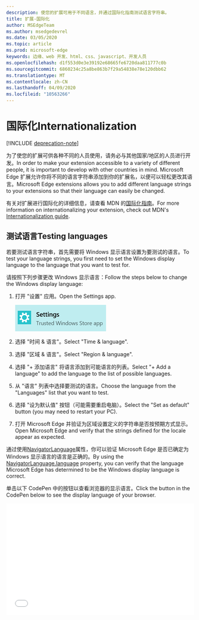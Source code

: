 ```yaml
---
description: 使您的扩展可用于不同语言，并通过国际化指南测试语言字符串。
title: 扩展-国际化
author: MSEdgeTeam
ms.author: msedgedevrel
ms.date: 03/05/2020
ms.topic: article
ms.prod: microsoft-edge
keywords: 边缘、web 开发、html、css、javascript、开发人员
ms.openlocfilehash: d1f553d0e3e39192e68665fe6720daa811777c0b
ms.sourcegitcommit: 6860234c25a8be863b7f29a54838e78e120dbb62
ms.translationtype: MT
ms.contentlocale: zh-CN
ms.lasthandoff: 04/09/2020
ms.locfileid: "10563266"
---
```

# <span data-ttu-id="542e2-104">国际化</span><span class="sxs-lookup"><span data-stu-id="542e2-104">Internationalization</span></span>  

[!INCLUDE [deprecation-note](../includes/deprecation-note.md)]  

<span data-ttu-id="542e2-105">为了使您的扩展可供各种不同的人员使用，请务必与其他国家/地区的人员进行开发。</span><span class="sxs-lookup"><span data-stu-id="542e2-105">In order to make your extension accessible to a variety of different people, it is important to develop with other countries in mind.</span></span> <span data-ttu-id="542e2-106">Microsoft Edge 扩展允许你将不同的语言字符串添加到你的扩展名，以便可以轻松更改其语言。</span><span class="sxs-lookup"><span data-stu-id="542e2-106">Microsoft Edge extensions allows you to add different language strings to your extensions so that their language can easily be changed.</span></span>

<span data-ttu-id="542e2-107">有关对扩展进行国际化的详细信息，请查看 MDN 的[国际化指南](https://developer.mozilla.org/Add-ons/WebExtensions/Internationalization)。</span><span class="sxs-lookup"><span data-stu-id="542e2-107">For more information on internationalizing your extension, check out MDN's [Internationalization guide](https://developer.mozilla.org/Add-ons/WebExtensions/Internationalization).</span></span>


## <span data-ttu-id="542e2-108">测试语言</span><span class="sxs-lookup"><span data-stu-id="542e2-108">Testing languages</span></span>

<span data-ttu-id="542e2-109">若要测试语言字符串，首先需要将 Windows 显示语言设置为要测试的语言。</span><span class="sxs-lookup"><span data-stu-id="542e2-109">To test your language strings, you first need to set the Windows display language to the language that you want to test for.</span></span>

<span data-ttu-id="542e2-110">请按照下列步骤更改 Windows 显示语言：</span><span class="sxs-lookup"><span data-stu-id="542e2-110">Follow the steps below to change the Windows display language:</span></span>

1. <span data-ttu-id="542e2-111">打开 "设置" 应用。</span><span class="sxs-lookup"><span data-stu-id="542e2-111">Open the Settings app.</span></span>

   ![设置应用程序](./../media/loc-settings.png)
2. <span data-ttu-id="542e2-113">选择 "时间 & 语言"。</span><span class="sxs-lookup"><span data-stu-id="542e2-113">Select "Time & language".</span></span>
3. <span data-ttu-id="542e2-114">选择 "区域 & 语言"。</span><span class="sxs-lookup"><span data-stu-id="542e2-114">Select "Region & language".</span></span>
4. <span data-ttu-id="542e2-115">选择 "+ 添加语言" 将语言添加到可能语言的列表。</span><span class="sxs-lookup"><span data-stu-id="542e2-115">Select "+ Add a language" to add the language to the list of possible languages.</span></span>
5. <span data-ttu-id="542e2-116">从 "语言" 列表中选择要测试的语言。</span><span class="sxs-lookup"><span data-stu-id="542e2-116">Choose the language from the "Languages" list that you want to test.</span></span>
6. <span data-ttu-id="542e2-117">选择 "设为默认值" 按钮（可能需要重启电脑）。</span><span class="sxs-lookup"><span data-stu-id="542e2-117">Select the "Set as default" button (you may need to restart your PC).</span></span>
7. <span data-ttu-id="542e2-118">打开 Microsoft Edge 并验证为区域设置定义的字符串是否按预期方式显示。</span><span class="sxs-lookup"><span data-stu-id="542e2-118">Open Microsoft Edge and verify that the strings defined for the locale appear as expected.</span></span>

<span data-ttu-id="542e2-119">通过使用[NavigatorLanguage](https://developer.mozilla.org/docs/Web/API/NavigatorLanguage/language)属性，你可以验证 Microsoft Edge 是否已确定为 Windows 显示语言的语言是正确的。</span><span class="sxs-lookup"><span data-stu-id="542e2-119">By using the [NavigatorLanguage.language](https://developer.mozilla.org/docs/Web/API/NavigatorLanguage/language) property, you can verify that the language Microsoft Edge has determined to be the Windows display language is correct.</span></span>

<span data-ttu-id="542e2-120">单击以下 CodePen 中的按钮以查看浏览器的显示语言。</span><span class="sxs-lookup"><span data-stu-id="542e2-120">Click the button in the CodePen below to see the display language of your browser.</span></span>

<iframe height='300' scrolling='no' title='<span data-ttu-id="542e2-121">获取区域设置</span><span class="sxs-lookup"><span data-stu-id="542e2-121">Get locale</span></span>' src='//codepen.io/MSEdgeDev/embed/VaRWwR/?height=300&theme-id=23761&default-tab=result&embed-version=2&editable=true' frameborder='no' allowtransparency='true' allowfullscreen='true' style='width: 100%;'><span data-ttu-id="542e2-122">请参阅 <a href='https://codepen.io/MSEdgeDev/pen/VaRWwR/'> </a> CodePen 上的 "通过 MSEdgeDev （ <a href='http://codepen.io/MSEdgeDev'> @MSEdgeDev）获取区域设置" </a> <a href='http://codepen.io'> </a> 。</span><span class="sxs-lookup"><span data-stu-id="542e2-122">See the Pen <a href='https://codepen.io/MSEdgeDev/pen/VaRWwR/'>Get locale</a>by MSEdgeDev (<a href='http://codepen.io/MSEdgeDev'>@MSEdgeDev</a>) on <a href='http://codepen.io'>CodePen</a>.</span></span>
</iframe>
